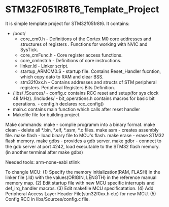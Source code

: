 # STM32F051R8T6_Template_Project
It is simple template project for STM32f051r8t6.
It contains:
  - /boot/
      - core_cm0.h - Definitions of the Cortex M0 core addresses and structures of registers . Functions for working with NVIC and SysTick.
      - core_cmFunc.h - Core register access functions.
      - core_cmInstr.h - Definitions of core instructions.
      - linker.ld - Linker script.
      - startup_ARMCM0.S - startup file. Contains Reset_Handler fucntion, which copy dato to RAM and clear BSS.
      - stm32f0xx.h - Contains addresses and structs of STM peripheral registers. Peripheral Registers Bits Definition.
  - /libs/
      /Sources/
        - config.c contains RCC reset and setup(for sys clock 48 MHz).
      /Includes/
        - bit_operations.h contains macros for basic bit operations.
        - config.h declares rcc_config()
  - main.c contains main function which calls after reset handler
  - Makefile file for building project.

Make commands:
       make - complie programm into a binary format.
       make clean - delete all *.bin, *.elf, *.asm, *.o files.
       make asm - creates assembly file.
       make flash - load binary file to MCU's flash.
       make erase - erase STM32 flash memory.
       make gdbs - provides a gdb server. 
       make gdbr - connect to the gdb server at port 4242, load executable to the STM32 ﬂash memory. (in another terminal after make gdbs)

Needed tools:
	arm-none-eabi
	stlink

To changle MCU:
	(1) Specify the memory initialization(RAM, FLASH) in the linker file (.ld) with the values(ORIGIN, LENGTH) in the reference manual memory map.
	(2) Edit startup file with new MCU specific interrupts and def_irq_handler macros. 
	(3) Edit makefile MCU specificatation.
	(4) Add Peripheral Access Layer Header File(stm32f0xx.h etc) for new MCU.
	(5) Config RCC in libs/Sources/config.c file.
